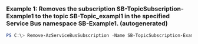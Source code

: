 ### Example 1: Removes the subscription SB-TopicSubscription-Example1 to the topic SB-Topic_exampl1 in the specified Service Bus namespace SB-Example1. (autogenerated)
```powershell
PS C:\> Remove-AzServiceBusSubscription -Name SB-TopicSubscription-Example1 -Namespace SB-Example1 -ResourceGroupName Default-ServiceBus-WestUS -Topic SB-Topic_exampl1
```

